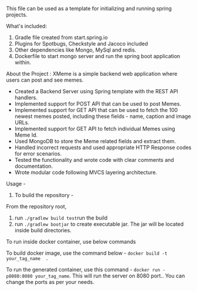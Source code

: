 This file can be used as a template for initializing and running spring projects.

What's included: 
1. Gradle file created from start.spring.io
2. Plugins for Spotbugs, Checkstyle and Jacoco included
3. Other dependencies like Mongo, MySql and redis.
4. Dockerfile to start mongo server and run the spring boot application within.

About the Project :
XMeme is a simple backend web application where users can post and see memes.

- Created a Backend Server using Spring template with the REST API handlers.
- Implemented support for POST API that can be used to post Memes.
- Implemented support for GET API that can be used to fetch the 100 newest memes posted, including these fields - name, caption and image URLs.
- Implemented support for GET API to fetch individual Memes using Meme Id.
- Used MongoDB to store the Meme related fields and extract them.
- Handled incorrect requests and used appropriate HTTP Response codes for error scenarios.
- Tested the functionality and wrote code with clear comments and documentation.
- Wrote modular code following MVCS layering architecture.

Usage - 

1. To build the repository - 

From the repository root, 

1. run `./gradlew build test`run the build
2. run `./gradlew bootjar` to create executable jar. The jar will be located inside build directories.

To run inside docker container, use below commands

To build docker image, use the command below - `docker build -t your_tag_name  .`

To run the generated container, use this command - `docker run -p8080:8080 your_tag_name`. This will run the server on 8080 port.. You can change the ports as per your needs. 

